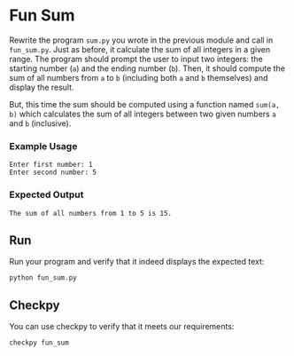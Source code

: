 # Fun Sum

Rewrite the program `sum.py` you wrote in the previous module and call in `fun_sum.py`. Just as before, it calculate the sum of all integers in a given range. The program should prompt the user to input two integers: the starting number (`a`) and the ending number (`b`). Then, it should compute the sum of all numbers from `a` to `b` (including both `a` and `b` themselves) and display the result.

But, this time the sum should be computed using a function named `sum(a, b)` which calculates the sum of all integers between two given numbers `a` and `b` (inclusive).

### Example Usage

    Enter first number: 1
    Enter second number: 5

### Expected Output

    The sum of all numbers from 1 to 5 is 15.

## Run

Run your program and verify that it indeed displays the expected text:

    python fun_sum.py

## Checkpy

You can use checkpy to verify that it meets our requirements:

    checkpy fun_sum
